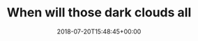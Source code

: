 ---
retweeted: false
source: <a href="http://www.samruston.co.uk" rel="nofollow">Flamingo for Android</a>
entities:
  user_mentions: []
  urls: []
  symbols: []
  media:
  - expanded_url: https://twitter.com/bascht/status/1020334707777638401/photo/1
    indices:
    - '76'
    - '99'
    url: https://t.co/XJ8v50siSV
    media_url: http://pbs.twimg.com/media/Dij1AdDXUAAOxjj.jpg
    id_str: '1020334703746961408'
    id: '1020334703746961408'
    media_url_https: https://pbs.twimg.com/media/Dij1AdDXUAAOxjj.jpg
    sizes:
      thumb:
        w: '150'
        h: '150'
        resize: crop
      small:
        w: '510'
        h: '680'
        resize: fit
      medium:
        w: '900'
        h: '1200'
        resize: fit
      large:
        w: '1536'
        h: '2048'
        resize: fit
    type: photo
    display_url: pic.twitter.com/XJ8v50siSV
  hashtags: []
display_text_range:
- '0'
- '99'
favorite_count: '2'
id_str: '1020334707777638401'
truncated: false
retweet_count: '1'
id: '1020334707777638401'
possibly_sensitive: false
created_at: Fri Jul 20 15:48:45 +0000 2018
favorited: false
full_text: |-
  When will those dark clouds all disappear…
  Where will it lead us from here…
lang: en
extended_entities:
  media:
  - expanded_url: https://twitter.com/bascht/status/1020334707777638401/photo/1
    indices:
    - '76'
    - '99'
    url: https://t.co/XJ8v50siSV
    media_url: http://pbs.twimg.com/media/Dij1AdDXUAAOxjj.jpg
    id_str: '1020334703746961408'
    id: '1020334703746961408'
    media_url_https: https://pbs.twimg.com/media/Dij1AdDXUAAOxjj.jpg
    sizes:
      thumb:
        w: '150'
        h: '150'
        resize: crop
      small:
        w: '510'
        h: '680'
        resize: fit
      medium:
        w: '900'
        h: '1200'
        resize: fit
      large:
        w: '1536'
        h: '2048'
        resize: fit
    type: photo
    display_url: pic.twitter.com/XJ8v50siSV
tags:
- pesos:twitter
date: '2018-07-20T15:48:45+00:00'
src: https://twitter.com/bascht/status/1020334707777638401
original_url: https://twitter.com/bascht/status/1020334707777638401
type: twitter_tweet
media_url: https://img.bascht.com/twitter/pbs.twimg.com/media/Dij1AdDXUAAOxjj.jpg
text: |-
  When will those dark clouds all disappear…
  Where will it lead us from here…
title: When will those dark clouds all

---